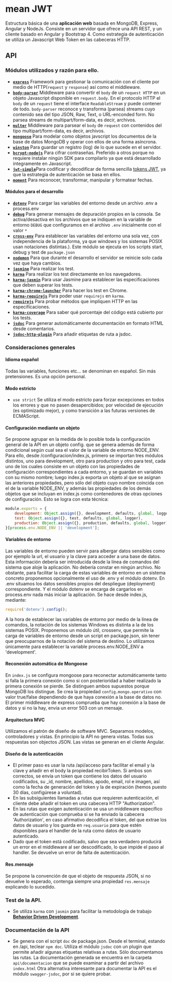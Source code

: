 # mean JWT
Estructura básica de una **aplicación web** basada en MongoDB, Express, Angular y NodeJs. Consiste en un servidor que ofrece una API REST, y un cliente basado en Angular y Bootstrap 4. Como estrategia de autenticación se utiliza un Javascript Web Token en las cabeceras HTTP.  
## API
### Módulos utilizados y razón para ello.
* [**`express`**](https://www.npmjs.com/package/express) Framework para gestionar la comunicación con el cliente por medio de HTTP(`request` y `response`) así como el middleware.
* [**`body-parser`**](https://www.npmjs.com/package/body-parser) Middleware para convertir el `body` de un `request HTTP` en un objeto Javascript disponible en `request.body`. En el protocolo HTTP el `body` de un `request` tiene el interface `ReadableStream` y puede contener de todo. `body-parser` reconoce y transforma (parsea) streams cuyo contenido sea del tipo JSON, Raw, Text, o URL-enconded form. No parsea streams de multipart/form-data, es decir, archivos. 
* [**`multer`**](https://www.npmjs.com/package/multer) Middleware para parsear el `body` de `request` con contenidos del tipo multipart/form-data, es decir, archivos.
* [**`mongoose`**](https://www.npmjs.com/package/mongoose) Para modelar como objetos javscript los documentos de la base de datos MongoDB y operar con ellos de una forma asíncrona.
* [**`winston`**](https://www.npmjs.com/package/winston) Para guardar un registro (log) de lo que sucede en el servidor.
* [**`bcrypt-nodejs`**](https://www.npmjs.com/package/bcrypt-nodejs) Para cifrar contraseñas. Preferido a otros porque no requiere instalar ningún SDK para compilarlo ya que está desarrollado íntegramente en Javascript.
* [**`jwt-simple`**](https://www.npmjs.com/package/jwt-simple)Para codificar y decodificar de forma sencilla [tokens JWT](https://tools.ietf.org/html/rfc7519), ya que la estrategia de autenticación se basa en ellos.
* [**`moment`**](https://www.npmjs.com/package/moment) Para reconocer, transformar, manipular y formatear fechas.
#### Módulos para el desarrollo
* [**`dotenv`**](https://www.npmjs.com/package/dotenv) Para cargar las variables del entorno desde un archivo .env a process.env
* [**`debug`**](https://www.npmjs.com/package/debug) Para generar mensajes de depuración propios en la consola. Se activa/desactiva en los archivos que se indiquen en la variable de entorno `DEBUG` que configuramos en el archivo `.env` inicialmente con el valor `*`
* [**`cross-env`**](https://www.npmjs.com/package/cross-env) Para establecer las variables del entorno una sola vez, con independencia de la plataforma, ya que windows y los sistemas POSIX usan notaciones distintas.). Este módulo se ejecuta en los scripts start, debug y test de `package.json` 
* [**`nodemon`**](https://www.npmjs.com/package/nodemon) Para que durante el desarrollo el servidor se reinicie solo cada vez que haya cambios.
* [**`jasmine`**](https://www.npmjs.com/package/jasmine) Para realizar los test.
* [**`karma`**](https://www.npmjs.com/package/karma) Para realizar los test directamente en los navegadores.
* [**`karma-jasmin`**]() Para usar Jasmine para establecer las especificaciones que deben superar los tests.
* [**`karma-chrome-launcher`**](https://www.npmjs.com/package/karma-chrome-launcher) Para hacer los test en Chrome.
* [**`karma-requirejs`**]() Para poder usar `requirejs` en `karma`. 
* [**`requirejs`**]() Para probar métodos que impliquen HTTP en las especificaciones.
* [**`karma-coverage`**](https://www.npmjs.com/package/karma-coverage) Para saber qué porcentaje del código está cubierto por los tests.
* [**`jsdoc`**](https://www.npmjs.com/package/jsdoc) Para generar automáticamente documentación en formato HTML desde comentarios. 
* [**`jsdoc-http-plugin`**](https://www.npmjs.com/package/jsdoc-http-plugin) Para añadir etiquetas de ruta a jsdoc.
### Consideraciones generales
#### Idioma español
Todas las variables, funciones etc... se denominan en español. Sin más pretensiones. Es una opción personal.

#### Modo estricto
* `use strict` Se utiliza el modo estricto para forzar excepciones en todos los errores y que no pasen desapercibidos; por velocidad de ejecución (es optimizado mejor), y como transición a las futuras versiones de ECMAScript. 

#### Configuración mediante un objeto
Se propone agrupar en la medida de lo posible toda la configuración general de la API en un objeto config. que se genera además de forma condicional según cual sea el valor de la variable de entorno NODE_ENV. Para ello, desde /configuracion/index.js, primero se importan tres módulos distintos, uno para development, otro para production y otro para test, cada uno de los cuales consiste en un objeto con las propiedades de configuración correspondientes a cada entorno, y se guardan en variables con su mismo nombre; luego index.js exporta un objeto al que se asignan las anteriores propiedades, pero sólo del objeto cuyo nombre coincida con el de la variable NODE_ENV, y además las propiedades de los demás objetos que se incluyan en index.js como contenedores de otras opciones de configuración. Esto se logra con esta técnica:

```javascript
module.exports = {
    development: Object.assign({}, development, defaults, global, logger),
    test: Object.assign({}, test, defaults, global, logger),
    production: Object.assign({}, production, defaults, global, logger)
}[process.env.NODE_ENV || 'development'];
```

#### Variables de entorno
Las variables de entorno pueden servir para albergar datos sensibles como por ejemplo la url, el usuario y la clave para acceder a una base de datos. Esta información debería ser introducida desde la línea de comandos del sistema que aloje la aplicación. No debería constar en ningún archivo. No obstante, para facilitar la carga de estas variables de entorno en un sistema concreto proponemos opcionalmente el uso de .env y el módulo dotenv. En .env situamos los datos sensibles propios del despliegue (deployment) correspondiente. Y el módulo dotenv se encarga de cargarlos en process.env nada más iniciar la aplicación. 
Se hace desde index.js, mediante: 

```javascript
require('dotenv').config();
```

A la hora de establecer las variables de entorno por medio de la línea de comandos, la notación de los sistemas Windows es distinta a la de los sistemas POSIX. Proponemos un módulo útil, crossenv, que permite la carga de variables de entorno desde un script en package.json, sin tener que preocuparnos de la notación del sistema de destino. Lo utilizamos únicamente para establecer la variable process.env.NODE_ENV a 'development'.

#### Reconexión automática de Mongoose
En `index.js` se configura mongoose para reconectar automáticamente tanto si falla la primera conexión como si con posterioridad a haber realizado la primera conexión se pierde. Se distinguen ambos supuestos porque MongoDB los distingue.
Se crea la propiedad `config.mongo.operativo` con valor true/false dependiendo de que haya conexión a la base de datos no.
El primer middleware de express comprueba que hay conexión a la base de datos y si no la hay, envia un error 503 con un mensaje.

#### Arquitectura MVC
Utilizamos el patrón de diseño de software MVC. Separamos modelos, controladores y vistas. En principio la API no genera vistas. Todas sus respuestas son objectos JSON. Las vistas se generan en el cliente Angular.

#### Diseño de la autenticación
* El primer paso es usar la ruta /api/acceso para facilitar el email y la clave y añadir en el body la propiedad recibirToken. Si ambos son correctos, se envía un token que contiene los datos del usuario codificados, su _id, nombre, apellidos, apodo, email, rol e imagen, así como la fecha de generación del token y la de expiración (hemos puesto 30 días, configúrese a voluntad).
* En las subsiguientes llamadas a rutas que requieren autenticación, el cliente debe añadir el token en una cabecera HTTP "Authorization".
* En las rutas que exigen autenticación se usa un middleware específico de autenticación que comprueba si se ha enviado la cabecera 'Authorization', en caso afirmativo decodifica el token, del que extrae los datos de usuario y los guarda en `req.usuario` para que estén disponibles para el handler de la ruta como datos de usuario autenticado.
* Dado que el token está codificado, salvo que sea verdadero producirá un error en el middleware al ser descodificado, lo que impide el paso al handler. Se devuelve un error de falta de autenticación. 

#### Res.mensaje
Se propone la convención de que el objeto de respuesta JSON, si no devuelve lo esperado, contenga siempre una propiedad `res.mensaje` explicando lo sucedido.

### Test de la API.
* Se utiliza `karma` con `jasmin` para facilitar la metodología de trabajo **[Behavior Driven Development](https://en.wikipedia.org/wiki/Behavior-driven_development)**.

### Documentación de la API
* Se genera con el script `doc` de package.json. Desde el terminal, estando en /api, teclear `npm doc`. Utiliza el módulo `jsdoc` con un plugin que permite añadir algunas etiquetas relativas a rutas. Sólo documentamos las rutas. La documentación generada se encuentra en la carpeta `api\documentacion` que se puede examinar a partir del archivo `index.html`
Otra alternativa interesante para documentar la API es el módulo `swagger-jsdoc`, por si se quiere probar. 